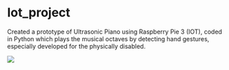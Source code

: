 # Iot_project
Created a prototype of Ultrasonic Piano using Raspberry Pie 3 (IOT), 
coded in Python which plays the musical octaves by detecting hand gestures, especially developed for the physically disabled.


[![](https://img.youtube.com/vi/W56886Ut3W0/0.jpg)](https://youtu.be/W56886Ut3W0)
